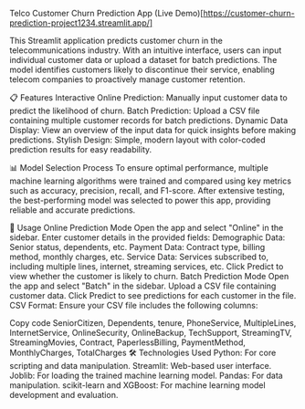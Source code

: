 Telco Customer Churn Prediction App
(Live Demo)[https://customer-churn-prediction-project1234.streamlit.app/]

This Streamlit application predicts customer churn in the telecommunications industry. With an intuitive interface, users can input individual customer data or upload a dataset for batch predictions. The model identifies customers likely to discontinue their service, enabling telecom companies to proactively manage customer retention.

📋 Features
Interactive Online Prediction: Manually input customer data to predict the likelihood of churn.
Batch Prediction: Upload a CSV file containing multiple customer records for batch predictions.
Dynamic Data Display: View an overview of the input data for quick insights before making predictions.
Stylish Design: Simple, modern layout with color-coded prediction results for easy readability.

📊 Model Selection Process
To ensure optimal performance, multiple machine learning algorithms were trained and compared using key metrics such as accuracy, precision, recall, and F1-score. After extensive testing, the best-performing model was selected to power this app, providing reliable and accurate predictions.

🚀 Usage
Online Prediction Mode
Open the app and select "Online" in the sidebar.
Enter customer details in the provided fields:
Demographic Data: Senior status, dependents, etc.
Payment Data: Contract type, billing method, monthly charges, etc.
Service Data: Services subscribed to, including multiple lines, internet, streaming services, etc.
Click Predict to view whether the customer is likely to churn.
Batch Prediction Mode
Open the app and select "Batch" in the sidebar.
Upload a CSV file containing customer data.
Click Predict to see predictions for each customer in the file.
CSV Format: Ensure your CSV file includes the following columns:

Copy code
SeniorCitizen, Dependents, tenure, PhoneService, MultipleLines, InternetService, OnlineSecurity, OnlineBackup, TechSupport, StreamingTV, StreamingMovies, Contract, PaperlessBilling, PaymentMethod, MonthlyCharges, TotalCharges
🛠️ Technologies Used
Python: For core scripting and data manipulation.
Streamlit: Web-based user interface.
Joblib: For loading the trained machine learning model.
Pandas: For data manipulation.
scikit-learn and XGBoost: For machine learning model development and evaluation.
